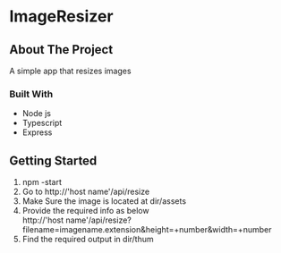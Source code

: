 # ImageResizer
## About The Project
A simple app that resizes images

### Built With
* Node js
* Typescript
* Express

<!-- GETTING STARTED -->
## Getting Started
  <ol>
  <li> 
    npm -start
  </li>
    <li>
       Go to http://'host name'/api/resize
  </li>  
  <li>
Make Sure the image is located at dir/assets 
  </li>
  <li>
Provide the required info as below <br>http://'host name'/api/resize?filename=imagename.extension&height=+number&width=+number
</li>
<li>Find the required output in dir/thum</li>
